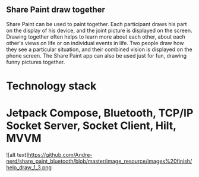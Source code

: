## Share Paint draw together
Share Paint can be used to paint together. Each participant draws his part on the display of his device, and the joint picture is displayed on the screen.
Drawing together often helps to learn more about each other, about each other's views on life or on individual events in life.
Two people draw how they see a particular situation, and their combined vision is displayed on the phone screen.
The Share Paint app can also be used just for fun, drawing funny pictures together.

# Technology stack
# Jetpack Compose, Bluetooth, TCP/IP Socket Server, Socket Client, Hilt, MVVM

![alt text]https://github.com/Andre-nerd/share_paint_bluetooth/blob/master/image_resource/images%20finish/help_draw_1_3.png
